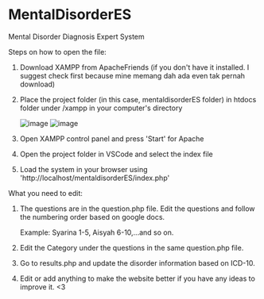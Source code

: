 # MentalDisorderES
Mental Disorder Diagnosis Expert System 

Steps on how to open the file:
1. Download XAMPP from ApacheFriends (if you don't have it installed. I suggest check first because mine memang dah ada even tak pernah download)
2. Place the project folder (in this case, mentaldisorderES folder) in htdocs folder under /xampp in your computer's directory
   
   ![image](https://github.com/user-attachments/assets/9748ecec-8c46-4937-ab15-efea2a2e1da8)
   ![image](https://github.com/user-attachments/assets/6efe1632-b7bc-480a-90f2-47360b4c27fa)

3. Open XAMPP control panel and press 'Start' for Apache
4. Open the project folder in VSCode and select the index file
5. Load the system in your browser using 'http://localhost/mentaldisorderES/index.php'

What you need to edit:
1. The questions are in the question.php file. Edit the questions and follow the numbering order based on google docs.

   Example: Syarina 1-5, Aisyah 6-10,...and so on.
3. Edit the Category under the questions in the same question.php file.
4. Go to results.php and update the disorder information based on ICD-10.
5. Edit or add anything to make the website better if you have any ideas to improve it. <3
